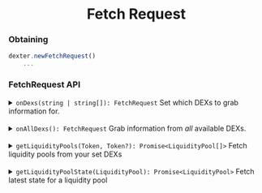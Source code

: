 <p align="center">
  <h1 align="center">Fetch Request</h1>
</p>

### Obtaining
```js
dexter.newFetchRequest()
    ...
```

### FetchRequest API

<details>
<summary><code>onDexs(string | string[]): FetchRequest</code> Set which DEXs to grab information for.</summary>

##### Using

```js
dexter.newFetchRequest()
    .onDexs(WingRiders.name)
    ...
```
or
```js
dexter.newFetchRequest()
    .onDexs([WingRiders.name, SundaeSwap.name])
    ...
```
</details>

<br>

<details>
<summary><code>onAllDexs(): FetchRequest</code> Grab information from <i>all</i> available DEXs.</summary>

##### Using

```js
dexter.newFetchRequest()
    .onAllDexs()
    ...
```
</details>

<br>

<details>
<summary><code>getLiquidityPools(Token, Token?): Promise&lt;LiquidityPool[]&gt;</code> Fetch liquidity pools from your set DEXs</summary>

Providing the first or first & second parameters will filter the returned pools by the assets you provide.

##### Using

```js
dexter.newFetchRequest()
    .onAllDexs()
    .getLiquidityPools('lovelace')
    .then((pools: LiquidityPool[]) => {
        console.log(pools);
    });
```
or
```js
const indyAsset: Asset = new Asset('533bb94a8850ee3ccbe483106489399112b74c905342cb1792a797a0', '494e4459', 6);

dexter.newFetchRequest()
    .onAllDexs()
    .getLiquidityPools('lovelace', indyAsset)
    .then((pools: LiquidityPool[]) => {
        console.log(pools);
    });
```
</details>

<br>

<details>
<summary><code>getLiquidityPoolState(LiquidityPool): Promise&lt;LiquidityPool&gt;</code> Fetch latest state for a liquidity pool</summary>

##### Using

```js
dexter.newFetchRequest()
    .getLiquidityPoolState(liquidityPool)
    .then((pool: LiquidityPool) => {
        console.log(pool);
    });
```
</details>
